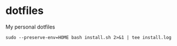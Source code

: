 # dotfiles

My personal dotfiles

```shell
sudo --preserve-env=HOME bash install.sh 2>&1 | tee install.log
```

